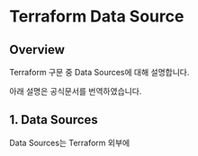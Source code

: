 # Terraform Data Source
## Overview
Terraform 구문 중 Data Sources에 대해 설명합니다.

아래 설명은 공식문서를 번역하였습니다.

## 1. Data Sources
Data Sources는 Terraform 외부에 